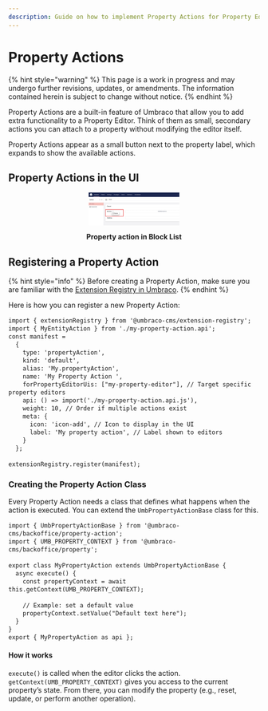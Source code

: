 ```yaml
---
description: Guide on how to implement Property Actions for Property Editors in Umbraco
---
```


# Property Actions

{% hint style="warning" %}
This page is a work in progress and may undergo further revisions, updates, or amendments. The information contained herein is subject to change without notice.
{% endhint %}

Property Actions are a built-in feature of Umbraco that allow you to add extra functionality to a Property Editor. Think of them as small, secondary actions you can attach to a property without modifying the editor itself.

Property Actions appear as a small button next to the property label, which expands to show the available actions.

## Property Actions in the UI

<figure style="max-width:60%; margin:auto; text-align:center;">
    <img src="../../.gitbook/assets/property-actions-blocklist.png" alt="" style="max-width:60%; height:auto; display:block; margin:auto">
    <figcaption><p><strong>Property action in Block List</strong></p></figcaption>
</figure>

## Registering a Property Action

{% hint style="info" %}
Before creating a Property Action, make sure you are familiar with the [Extension Registry in Umbraco](https://docs.umbraco.com/umbraco-cms/customizing/extending-overview/extension-registry/extension-registry).
{% endhint %}

Here is how you can register a new Property Action:
```
import { extensionRegistry } from '@umbraco-cms/extension-registry';
import { MyEntityAction } from './my-property-action.api';
const manifest =
  {
    type: 'propertyAction',
    kind: 'default',
    alias: 'My.propertyAction',
    name: 'My Property Action ',
    forPropertyEditorUis: ["my-property-editor"], // Target specific property editors
    api: () => import('./my-property-action.api.js'),
    weight: 10, // Order if multiple actions exist
    meta: {
      icon: 'icon-add', // Icon to display in the UI
      label: 'My property action', // Label shown to editors
    }
  };

extensionRegistry.register(manifest);
```
### Creating the Property Action Class <a href="#creating-the-property-action-class" id="creating-the-property-action-class"></a>

Every Property Action needs a class that defines what happens when the action is executed.
You can extend the `UmbPropertyActionBase` class for this.

```
import { UmbPropertyActionBase } from '@umbraco-cms/backoffice/property-action';
import { UMB_PROPERTY_CONTEXT } from '@umbraco-cms/backoffice/property';

export class MyPropertyAction extends UmbPropertyActionBase {
  async execute() {
    const propertyContext = await this.getContext(UMB_PROPERTY_CONTEXT);

    // Example: set a default value
    propertyContext.setValue("Default text here");
  }
}
export { MyPropertyAction as api };
```

#### How it works

`execute()` is called when the editor clicks the action.
`getContext(UMB_PROPERTY_CONTEXT)` gives you access to the current property’s state.
From there, you can modify the property (e.g., reset, update, or perform another operation).